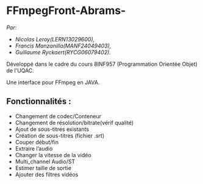 # FFmpegFront-Abrams-

*Par:*
- *Nicolas Leroy(LERN13029600),*
- *Francis Manzanilla(MANF24049403),*
- *Guillaume Ryckaert(RYCG06079402).*

Développé dans le cadre du cours 8INF957 (Programmation Orientée Objet) de l'UQAC.

Une interface pour FFmpeg en JAVA.

## Fonctionnalités :
- Changement de codec/Conteneur
- Changement de résolution/bitrate(vérif qualité)
- Ajout de sous-titres existants
- Création de sous-titres (fichier .srt)
- Couper début/fin
- Extraire l’audio
- Changer la vitesse de la vidéo
- Multi_channel Audio/ST
- Estimer taille de sortie
- Ajouter des filtres vidéos

